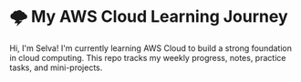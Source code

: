 # 🌩️ My AWS Cloud Learning Journey

Hi, I'm Selva! I'm currently learning AWS Cloud to build a strong foundation in cloud computing. This repo tracks my weekly progress, notes, practice tasks, and mini-projects.
